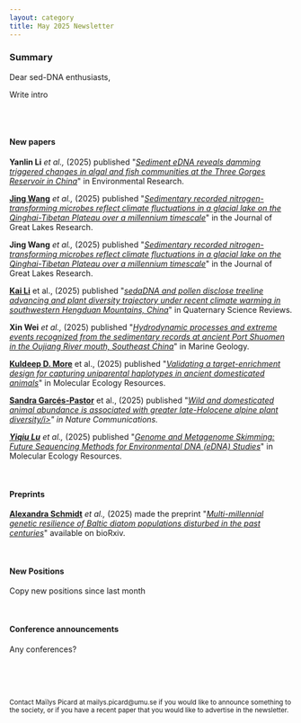 ```yaml
---
layout: category
title: May 2025 Newsletter
---
```


<div class="section">
<h3 class="section-title underline">Summary</h3>
</div>

<div class="intro">
<p> Dear sed-DNA enthusiasts,</p>

<p align="justify">Write intro</p>


<br>
 

<br>
<div class="intro">
<h4 class="section-title underline">New papers</h4>

<!-- Examples from last month with and without link to author personal page-->

<p><b>Yanlin Li</b><i> et al.,</i> (2025) published "<a href="https://doi.org/10.1016/j.envres.2025.121474" target="_blank"><u><i>Sediment eDNA reveals damming triggered changes in algal and fish communities at the Three Gorges Reservoir in China</i></u></a>" in Environmental Research.</p>

<p><a href="https://www.researchgate.net/profile/Siwei-Yu-2" target="_blank"><b>Jing Wang</b></a> <i> et al.,</i> (2025) published "<a href="https://doi.org/10.1016/j.jglr.2025.102579" target="_blank"><u><i>Sedimentary recorded nitrogen-transforming microbes reflect climate fluctuations in a glacial lake on the Qinghai-Tibetan Plateau over a millennium timescale</i></u></a>" in the Journal of Great Lakes Research.</p>



<!-- This month's new papers -->


<p><b>Jing Wang</b> <i> et al.,</i> (2025) published "<a href="https://doi.org/10.1016/j.jglr.2025.102579" target="_blank"><u><i>Sedimentary recorded nitrogen-transforming microbes reflect climate fluctuations in a glacial lake on the Qinghai-Tibetan Plateau over a millennium timescale</i></u></a>" in the Journal of Great Lakes Research.</p>

<p><a href="https://www.researchgate.net/profile/Kai-Li-55" target="_blank"><b>Kai Li</b></a> et al.,</i> (2025) published "<a href="https://doi.org/10.1016/j.quascirev.2025.109348" target="_blank"><u><i>sedaDNA and pollen disclose treeline advancing and plant diversity trajectory under recent climate warming in southwestern Hengduan Mountains, China</i></u></a>" in Quaternary Science Reviews.</p>

<p><b>Xin Wei</b> <i> et al.,</i> (2025) published "<a href="https://doi.org/10.1016/j.margeo.2025.107562" target="_blank"><u><i>Hydrodynamic processes and extreme events recognized from the sedimentary records at ancient Port Shuomen in the Oujiang River mouth, Southeast China</i></u></a>" in Marine Geology.</p>

<p><a href="https://www.researchgate.net/profile/Kuldeep-More" target="_blank"><b>Kuldeep D. More</b></a> et al.,</i> (2025) published "<a href="https://doi.org/10.1111/1755-0998.14112" target="_blank"><u><i>Validating a target-enrichment design for capturing uniparental haplotypes in ancient domesticated animals</i></u></a>" in Molecular Ecology Resources.</p>

<p><a href="https://www.researchgate.net/profile/Sandra-Garces-Pastor" target="_blank"><b>Sandra Garcés-Pastor</b></a> et al.,</i> (2025) published "<a href="https://www.nature.com/articles/s41467-025-59028-2" target="_blank"><u><i>Wild and domesticated animal abundance is associated with greater late-Holocene alpine plant diversity/i></u></a>" in Nature Communications.</p>







<p><a href="XXXXXXXXXXXXXXXXXXXXXXXXX" target="_blank"><b>Yiqiu Lu</b></a> et al.,</i> (2025) published "<a href="https://doi.org/10.1111/1755-0998.14095" target="_blank"><u><i>Genome and Metagenome Skimming: Future Sequencing Methods for Environmental DNA (eDNA) Studies</i></u></a>" in Molecular Ecology Resources.</p>





<br>

<div class="intro">
<h4 class="section-title underline">Preprints</h4>



<!-- Examples from last month -->

<p><a href="https://www.researchgate.net/profile/Alexandra-Schmidt-11" target="_blank"><b>Alexandra Schmidt</b></a> <i> et al.,</i> (2025) made the preprint "<a href="https://www.biorxiv.org/content/10.1101/2025.03.10.642313v1.abstract" target="_blank"><i>Multi-millennial genetic resilience of Baltic diatom populations disturbed in the past centuries</i></a>" available on bioRxiv.</p>





<br>


<div class="intro">
<h4 class="section-title underline">New Positions</h4> 
    
<p>Copy new positions since last month</p>



<br>

<div class="intro">
<h4 class="section-title underline">Conference announcements</h4>   

<p align="justify">Any conferences?
  </p>



<br>
<br>
<br>

<p><small>Contact Maïlys Picard at mailys.picard@umu.se if you would like to announce something to the society, or if you have a recent paper that you would like to advertise in the newsletter.</small></p>
